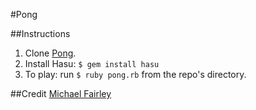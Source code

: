#Pong

##Instructions
<ol>
<li>Clone <a href="https://github.com/pdarden/Pong.git">Pong</a>.</li>
<li>Install Hasu: <code>$ gem install hasu</code></li>
<li>To play: run <code>$ ruby pong.rb</code> from the repo's directory.</li>
</ol>

##Credit
[Michael Fairley](http://www.confreaks.com/videos/2636-madisonruby2013-rapid-game-prototyping-with-ruby)
